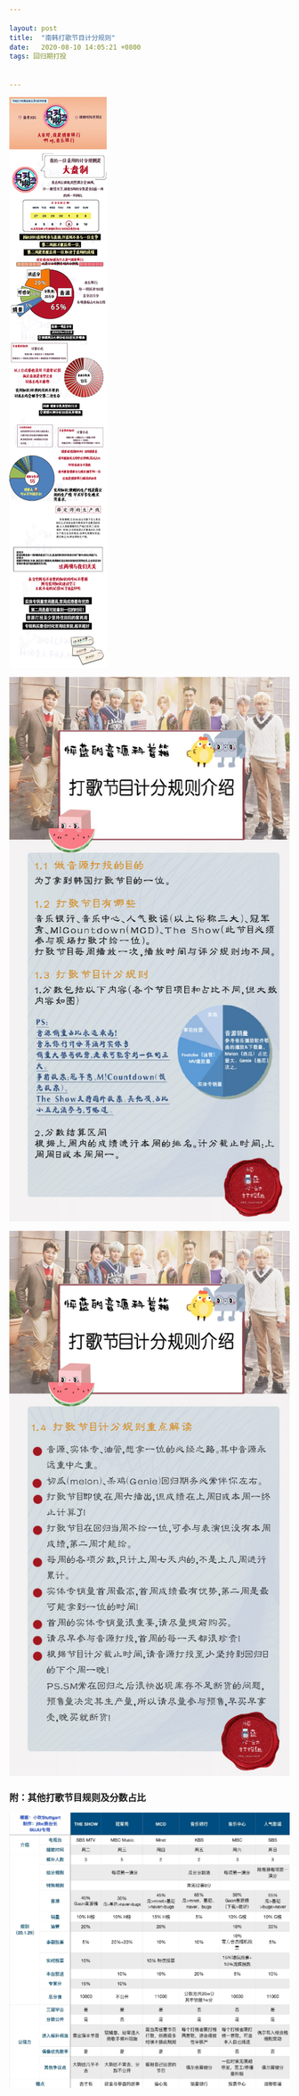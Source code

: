 ```yaml
---

layout: post
title:  "南韩打歌节目计分规则"
date:   2020-08-10 14:05:21 +0800
tags: 回归期打投


---
```


![enter description here](https://github.com/plxd1106/plxd1106.github.io/blob/gh-pages/_posts/images/%E6%89%93%E6%AD%8C3.jpg?raw=true)

![enter description here](https://github.com/plxd1106/plxd1106.github.io/blob/gh-pages/_posts/images/%E6%89%93%E6%AD%8C1.jpg?raw=true)

![enter description here](https://github.com/plxd1106/plxd1106.github.io/blob/gh-pages/_posts/images/%E6%89%93%E6%AD%8C2.jpg?raw=true)

### 附：其他打歌节目规则及分数占比
![enter description here](https://github.com/plxd1106/plxd1106.github.io/blob/gh-pages/_posts/images/%E6%89%93%E6%AD%8C4.jpg?raw=true)